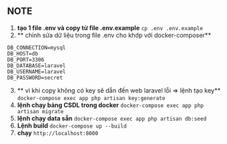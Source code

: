 ## NOTE
1. **tạo 1 file .env và copy từ file .env.example**
```cp .env .env.example```
2. ** chỉnh sửa dữ liệu trong file .env cho khớp với docker-composer**
``` 
DB_CONNECTION=mysql
DB_HOST=db
DB_PORT=3306
DB_DATABASE=laravel
DB_USERNAME=laravel
DB_PASSWORD=secret
```
3. ** vì khi copy không có key sẽ dẫn đến web laravel lỗi => lệnh tạo key**
 ```docker-compose exec app php artisan key:generate```
4. **lệnh chạy bảng CSDL trong docker**
```docker-compose exec app php artisan migrate```
5. **lệnh chạy data sẵn**
```docker-compose exec app php artisan db:seed```
6. **Lệnh build**
 ```docker-compose up --build```
7. **chạy**
```http://localhost:8000```
